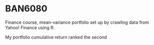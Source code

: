 # BAN6080
Finance course, mean-variance portfolio set up by crawling data from Yahoo! Finance using R.

My portfolio cumulative return ranked the second
